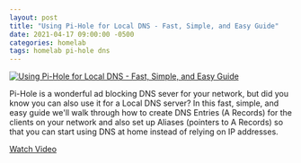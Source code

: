 ```yaml
---
layout: post
title: "Using Pi-Hole for Local DNS - Fast, Simple, and Easy Guide"
date: 2021-04-17 09:00:00 -0500
categories: homelab
tags: homelab pi-hole dns
---
```


[![Using Pi-Hole for Local DNS - Fast, Simple, and Easy Guide](https://img.youtube.com/vi/kKsHo6r4_rc/0.jpg)](https://www.youtube.com/watch?v=kKsHo6r4_rc "Using Pi-Hole for Local DNS - Fast, Simple, and Easy Guide")

Pi-Hole is a wonderful ad blocking DNS sever for your network, but did you know you can also use it for a Local DNS server? In this fast, simple, and easy guide we'll walk through how to create DNS Entries (A Records) for the clients on your network and also set up Aliases (pointers to A Records) so that you can start using DNS at home instead of relying on IP addresses.

[Watch Video](https://www.youtube.com/watch?v=kKsHo6r4_rc)
